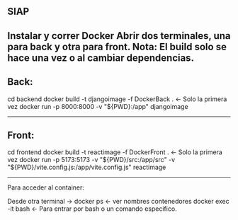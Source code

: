  SIAP
-----------------------------------------------------------------
 Instalar y correr Docker
 Abrir dos terminales, una para back y otra para front.
 Nota: El build solo se hace una vez o al cambiar dependencias.
-----------------------------------------------------------------

## Back:

 cd backend
 docker build -t djangoimage -f DockerBack .         	<- Solo la primera vez
 docker run -p 8000:8000 -v "${PWD}:/app" djangoimage

 ----------------------------------------------------------------

## Front:

 cd frontend
 docker build -t reactimage -f DockerFront .		<- Solo la primera vez
 docker run -p 5173:5173 -v "${PWD}/src:/app/src" -v "${PWD}/vite.config.js:/app/vite.config.js" reactimage

 ----------------------------------------------------------------

 Para acceder al container:

 Desde otra terminal ->
 docker ps 			<- ver nombres contenedores
 docker exec -it <nombre> bash 	<- Para entrar por bash o un comando especifico.

